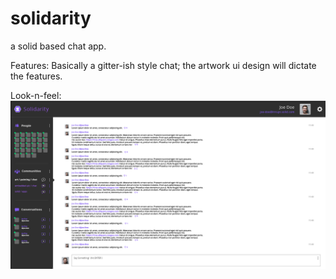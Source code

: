 # solidarity
a solid based chat app.

Features:
Basically a gitter-ish style chat;  the artwork ui design will dictate the features.

Look-n-feel:
![screen 1](look-n-feel/look-n-feel_19-04-2019%2013-26-24.png)
